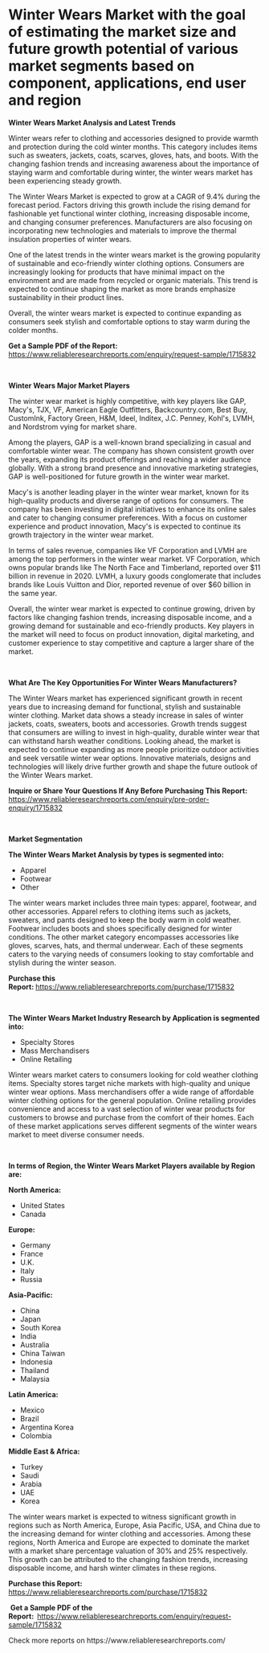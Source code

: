 <p><h1>Winter Wears Market with the goal of estimating the market size and future growth potential of various market segments based on component, applications, end user and region</h1></p><p><strong>Winter Wears Market Analysis and Latest Trends</strong></p>
<p><p>Winter wears refer to clothing and accessories designed to provide warmth and protection during the cold winter months. This category includes items such as sweaters, jackets, coats, scarves, gloves, hats, and boots. With the changing fashion trends and increasing awareness about the importance of staying warm and comfortable during winter, the winter wears market has been experiencing steady growth.</p><p>The Winter Wears Market is expected to grow at a CAGR of 9.4% during the forecast period. Factors driving this growth include the rising demand for fashionable yet functional winter clothing, increasing disposable income, and changing consumer preferences. Manufacturers are also focusing on incorporating new technologies and materials to improve the thermal insulation properties of winter wears.</p><p>One of the latest trends in the winter wears market is the growing popularity of sustainable and eco-friendly winter clothing options. Consumers are increasingly looking for products that have minimal impact on the environment and are made from recycled or organic materials. This trend is expected to continue shaping the market as more brands emphasize sustainability in their product lines.</p><p>Overall, the winter wears market is expected to continue expanding as consumers seek stylish and comfortable options to stay warm during the colder months.</p></p>
<p><strong>Get a Sample PDF of the Report:&nbsp;</strong> <a href="https://www.reliableresearchreports.com/enquiry/request-sample/1715832">https://www.reliableresearchreports.com/enquiry/request-sample/1715832</a></p>
<p>&nbsp;</p>
<p><strong>Winter Wears Major Market Players</strong></p>
<p><p>The winter wear market is highly competitive, with key players like GAP, Macy's, TJX, VF, American Eagle Outfitters, Backcountry.com, Best Buy, CustomInk, Factory Green, H&M, Ideel, Inditex, J.C. Penney, Kohl's, LVMH, and Nordstrom vying for market share.</p><p>Among the players, GAP is a well-known brand specializing in casual and comfortable winter wear. The company has shown consistent growth over the years, expanding its product offerings and reaching a wider audience globally. With a strong brand presence and innovative marketing strategies, GAP is well-positioned for future growth in the winter wear market.</p><p>Macy's is another leading player in the winter wear market, known for its high-quality products and diverse range of options for consumers. The company has been investing in digital initiatives to enhance its online sales and cater to changing consumer preferences. With a focus on customer experience and product innovation, Macy's is expected to continue its growth trajectory in the winter wear market.</p><p>In terms of sales revenue, companies like VF Corporation and LVMH are among the top performers in the winter wear market. VF Corporation, which owns popular brands like The North Face and Timberland, reported over $11 billion in revenue in 2020. LVMH, a luxury goods conglomerate that includes brands like Louis Vuitton and Dior, reported revenue of over $60 billion in the same year.</p><p>Overall, the winter wear market is expected to continue growing, driven by factors like changing fashion trends, increasing disposable income, and a growing demand for sustainable and eco-friendly products. Key players in the market will need to focus on product innovation, digital marketing, and customer experience to stay competitive and capture a larger share of the market.</p></p>
<p>&nbsp;</p>
<p><strong>What Are The Key Opportunities For Winter Wears Manufacturers?</strong></p>
<p><p>The Winter Wears market has experienced significant growth in recent years due to increasing demand for functional, stylish and sustainable winter clothing. Market data shows a steady increase in sales of winter jackets, coats, sweaters, boots and accessories. Growth trends suggest that consumers are willing to invest in high-quality, durable winter wear that can withstand harsh weather conditions. Looking ahead, the market is expected to continue expanding as more people prioritize outdoor activities and seek versatile winter wear options. Innovative materials, designs and technologies will likely drive further growth and shape the future outlook of the Winter Wears market.</p></p>
<p><strong>Inquire or Share Your Questions If Any Before Purchasing This Report:</strong> <a href="https://www.reliableresearchreports.com/enquiry/pre-order-enquiry/1715832">https://www.reliableresearchreports.com/enquiry/pre-order-enquiry/1715832</a></p>
<p>&nbsp;</p>
<p><strong>Market Segmentation</strong></p>
<p><strong>The Winter Wears Market Analysis by types is segmented into:</strong></p>
<p><ul><li>Apparel</li><li>Footwear</li><li>Other</li></ul></p>
<p><p>The winter wears market includes three main types: apparel, footwear, and other accessories. Apparel refers to clothing items such as jackets, sweaters, and pants designed to keep the body warm in cold weather. Footwear includes boots and shoes specifically designed for winter conditions. The other market category encompasses accessories like gloves, scarves, hats, and thermal underwear. Each of these segments caters to the varying needs of consumers looking to stay comfortable and stylish during the winter season.</p></p>
<p><strong>Purchase this Report:&nbsp;</strong><a href="https://www.reliableresearchreports.com/purchase/1715832">https://www.reliableresearchreports.com/purchase/1715832</a></p>
<p>&nbsp;</p>
<p><strong>The Winter Wears Market Industry Research by Application is segmented into:</strong></p>
<p><ul><li>Specialty Stores</li><li>Mass Merchandisers</li><li>Online Retailing</li></ul></p>
<p><p>Winter wears market caters to consumers looking for cold weather clothing items. Specialty stores target niche markets with high-quality and unique winter wear options. Mass merchandisers offer a wide range of affordable winter clothing options for the general population. Online retailing provides convenience and access to a vast selection of winter wear products for customers to browse and purchase from the comfort of their homes. Each of these market applications serves different segments of the winter wears market to meet diverse consumer needs.</p></p>
<p>&nbsp;</p>
<p><strong>In terms of Region, the Winter Wears Market Players available by Region are:</strong></p>
<p>
    <p> <strong> North America: </strong>
        <ul>
            <li>United States</li>
            <li>Canada</li>
        </ul>
        </p> 
    <p> <strong> Europe: </strong>
        <ul>
            <li>Germany</li>
            <li>France</li>
            <li>U.K.</li>
            <li>Italy</li>
            <li>Russia</li>
        </ul>
        </p> 
    <p> <strong> Asia-Pacific: </strong>
        <ul>
            <li>China</li>
            <li>Japan</li>
            <li>South Korea</li>
            <li>India</li>
            <li>Australia</li>
            <li>China Taiwan</li>
            <li>Indonesia</li>
            <li>Thailand</li>
            <li>Malaysia</li>
        </ul>
        </p> 
    <p> <strong> Latin America: </strong>
        <ul>
            <li>Mexico</li>
            <li>Brazil</li>
            <li>Argentina Korea</li>
            <li>Colombia</li>
        </ul>
        </p> 
    <p> <strong> Middle East & Africa: </strong>
        <ul>
            <li>Turkey</li>
            <li>Saudi</li>
            <li>Arabia</li>
            <li>UAE</li>
            <li>Korea</li>
        </ul>
    </p>
    </p>
<p><p>The winter wears market is expected to witness significant growth in regions such as North America, Europe, Asia Pacific, USA, and China due to the increasing demand for winter clothing and accessories. Among these regions, North America and Europe are expected to dominate the market with a market share percentage valuation of 30% and 25% respectively. This growth can be attributed to the changing fashion trends, increasing disposable income, and harsh winter climates in these regions.</p></p>
<p><strong>Purchase this Report: </strong><a href="https://www.reliableresearchreports.com/purchase/1715832">https://www.reliableresearchreports.com/purchase/1715832</a></p>
<p>&nbsp;<strong>Get a Sample PDF of the Report:&nbsp;&nbsp;</strong><a href="https://www.reliableresearchreports.com/enquiry/request-sample/1715832">https://www.reliableresearchreports.com/enquiry/request-sample/1715832</a></p>
<p><strong></strong></p>
<p>Check more reports on https://www.reliableresearchreports.com/</p>